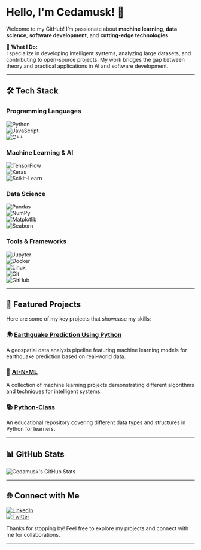 # Hello, I'm Cedamusk! 👋  

Welcome to my GitHub! I’m passionate about **machine learning**, **data science**, **software development**, and **cutting-edge technologies**.  

🌟 **What I Do:**  
I specialize in developing intelligent systems, analyzing large datasets, and contributing to open-source projects. My work bridges the gap between theory and practical applications in AI and software development.  

---

## 🛠️ Tech Stack  

### Programming Languages  
![Python](https://img.shields.io/badge/-Python-3776AB?style=flat&logo=python&logoColor=white)  
![JavaScript](https://img.shields.io/badge/-JavaScript-F7DF1E?style=flat&logo=javascript&logoColor=black)  
![C++](https://img.shields.io/badge/-C++-00599C?style=flat&logo=c%2B%2B&logoColor=white)  

### Machine Learning & AI  
![TensorFlow](https://img.shields.io/badge/-TensorFlow-FF6F00?style=flat&logo=tensorflow&logoColor=white)  
![Keras](https://img.shields.io/badge/-Keras-D00000?style=flat&logo=keras&logoColor=white)  
![Scikit-Learn](https://img.shields.io/badge/-Scikit--Learn-F7931E?style=flat&logo=scikit-learn&logoColor=white)  

### Data Science  
![Pandas](https://img.shields.io/badge/-Pandas-150458?style=flat&logo=pandas&logoColor=white)  
![NumPy](https://img.shields.io/badge/-NumPy-013243?style=flat&logo=numpy&logoColor=white)  
![Matplotlib](https://img.shields.io/badge/-Matplotlib-11557C?style=flat&logo=matplotlib&logoColor=white)  
![Seaborn](https://img.shields.io/badge/-Seaborn-3776AB?style=flat&logo=seaborn&logoColor=white)  

### Tools & Frameworks  
![Jupyter](https://img.shields.io/badge/-Jupyter-F37626?style=flat&logo=jupyter&logoColor=white)  
![Docker](https://img.shields.io/badge/-Docker-2496ED?style=flat&logo=docker&logoColor=white)  
![Linux](https://img.shields.io/badge/-Linux-FCC624?style=flat&logo=linux&logoColor=black)  
![Git](https://img.shields.io/badge/-Git-F05032?style=flat&logo=git&logoColor=white)  
![GitHub](https://img.shields.io/badge/-GitHub-181717?style=flat&logo=github&logoColor=white)  

---

## 🚀 Featured Projects  

Here are some of my key projects that showcase my skills:  

### 🌍 [Earthquake Prediction Using Python](https://github.com/cedamusk/earthquake-prediction-using-Python)  
A geospatial data analysis pipeline featuring machine learning models for earthquake prediction based on real-world data.  

### 🤖 [AI-N-ML](https://github.com/cedamusk/AI-N-ML)  
A collection of machine learning projects demonstrating different algorithms and techniques for intelligent systems.  

### 📚 [Python-Class](https://github.com/cedamusk/Python-class)  
An educational repository covering different data types and structures in Python for learners.  

---

## 📊 GitHub Stats  

![Cedamusk's GitHub Stats](https://github-readme-stats.vercel.app/api?username=cedamusk&show_icons=true&theme=radical)  

---

## 🌐 Connect with Me  

[![LinkedIn](https://img.shields.io/badge/-LinkedIn-0077B5?style=flat&logo=linkedin&logoColor=white)](https://www.linkedin.com/in/victor-ng-ang-a-971203302)  
[![Twitter](https://img.shields.io/badge/-Twitter-1DA1F2?style=flat&logo=twitter&logoColor=white)](https://twitter.com/your-twitter-handle)  

Thanks for stopping by! Feel free to explore my projects and connect with me for collaborations.  


---

